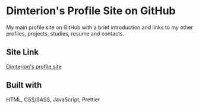 # Dimterion's Profile Site on GitHub

My main profile site on GitHub with a brief introduction and links to my other profiles, projects, studies, resume and contacts.

## Site Link

[Dimterion's profile site](https://dimterion.github.io/)

## Built with

HTML, CSS/SASS, JavaScript, Prettier
